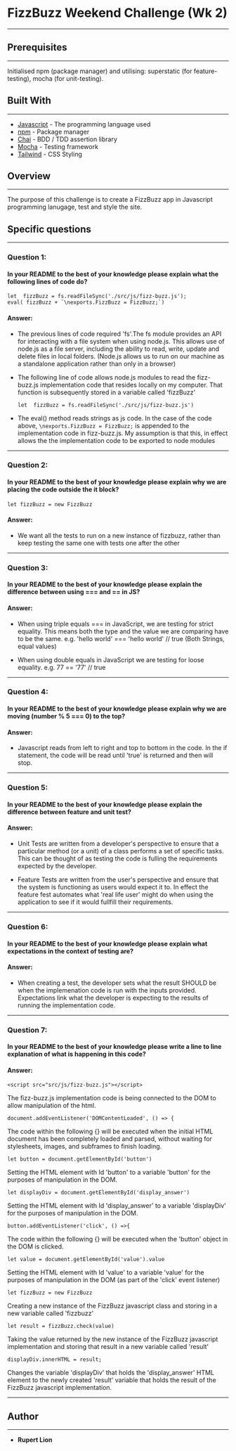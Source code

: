 # **FizzBuzz Weekend Challenge (Wk 2)**
-------
## Prerequisites
-------
Initialised npm (package manager) and utilising: superstatic (for feature-testing), mocha (for unit-testing).

## Built With
-------

* [Javascript](https://www.javascript.com/) - The programming language used
* [npm](https://www.npmjs.com/) - Package manager
* [Chai](http://www.chaijs.com/) - BDD / TDD assertion library
* [Mocha](https://mochajs.org/) - Testing framework
* [Tailwind](https://tailwindcss.com/) - CSS Styling

## **Overview**
-------
The purpose of this challenge is to create a FizzBuzz app in Javascript programming lanugage, test and style the site.

## **Specific questions**
-------

### Question 1:

#### In your README to the best of your knowledge please explain what the following lines of code do?

    let  fizzBuzz = fs.readFileSync('./src/js/fizz-buzz.js');
    eval( fizzBuzz + `\nexports.FizzBuzz = FizzBuzz;`)

#### Answer:

* The previous lines of code required 'fs'.The fs module provides an API for interacting with a file system when using node.js. This allows use of node.js as a file server, including the ability to read, write, update and delete files in local folders. (Node.js allows us to run on our machine as a standalone application rather than only in a browser)

* The following line of code allows node.js modules to read the fizz-buzz.js implementation code that resides locally on my computer. That function is subsequently stored in a variable called 'fizzBuzz' 
    ```
    let  fizzBuzz = fs.readFileSync('./src/js/fizz-buzz.js')
    ```

*  The eval() method reads strings as js code. In the case of the code above, `\nexports.FizzBuzz = FizzBuzz;` is appended to the implementation code in fizz-buzz.js. My assumption is that this, in effect allows the the implementation code to be exported to node modules

-------

### Question 2:

#### In your README to the best of your knowledge please explain why we are placing the code outside the it block?

    let fizzBuzz = new FizzBuzz


#### Answer:

* We want all the tests to run on a new instance of fizzbuzz, rather than keep testing the same one with tests one after the other

-------

### Question 3:

#### In your README to the best of your knowledge please explain the difference between using === and == in JS?

#### Answer:

* When using triple equals === in JavaScript, we are testing for strict equality. This means both the type and the value we are comparing have to be the same. e.g. 'hello world' === 'hello world' // true (Both Strings, equal values)

* When using double equals in JavaScript we are testing for loose equality. e.g. 77 == '77'
// true

-------

### Question 4:

#### In your README to the best of your knowledge please explain why we are moving (number % 5 === 0) to the top?

#### Answer:

* Javascript reads from left to right and top to bottom in the code. In the if statement, the code will be read until 'true' is returned and then will stop.

-------

### Question 5:

#### In your README to the best of your knowledge please explain the difference between feature and unit test?

#### Answer:

* Unit Tests are written from a developer's perspective to ensure that a particular method (or a unit) of a class performs a set of specific tasks. This can be thought of as testing the code is fulling the requirements expected by the developer.

* Feature Tests are written from the user's perspective and ensure that the system is functioning as users would expect it to. In effect the feature fest automates what 'real life user' might do when using the application to see if it would fullfill their requirements.

-------

### Question 6:

####  In your README to the best of your knowledge please explain what expectations in the context of testing are?

#### Answer:

* When creating a test, the developer sets what the result SHOULD be when the implemenation code is run with the inputs provided. Expectations link what the developer is expecting to the results of running the implementation code.

-------

### Question 7:

####  In your README to the best of your knowledge please write a line to line explanation of what is happening in this code?

#### Answer:

```
<script src="src/js/fizz-buzz.js"></script>
```
The fizz-buzz.js implementation code is being connected to the DOM to allow manipulation of the html.

```
document.addEventListener('DOMContentLoaded', () => {
```
The code within the following {} will be executed when the initial HTML document has been completely loaded and parsed, without waiting for stylesheets, images, and subframes to finish loading.

```
let button = document.getElementById('button')
```
Setting the HTML element with Id 'button' to a variable 'button' for the purposes of manipulation in the DOM.

```
let displayDiv = document.getElementById('display_answer')
```
Setting the HTML element with Id 'display_answer' to a variable 'displayDiv' for the purposes of manipulation in the DOM.

```
button.addEventListener('click', () =>{
```
The code within the following {} will be executed when the 'button' object in the DOM is clicked.

```
let value = document.getElementById('value').value
```
Setting the HTML element with Id 'value' to a variable 'value' for the purposes of manipulation in the DOM (as part of the 'click' event listener)

```
let fizzBuzz = new FizzBuzz
```
Creating a new instance of the FizzBuzz javascript class and storing in a new variable called 'fizzbuzz'

```
let result = fizzBuzz.check(value)
```
Taking the value returned by the new instance of the FizzBuzz javascript implementation and storing that result in a new variable called 'result'

```
displayDiv.innerHTML = result;
```
Changes the variable 'displayDiv' that holds the 'display_answer' HTML element to the newly created 'result' variable that holds the result of the FizzBuzz javascript implementation.

-------

## **Author**
-------
* **Rupert Lion**
